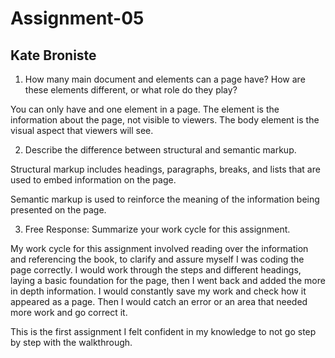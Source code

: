 # Assignment-05
## Kate Broniste


1. How many main document <head> and <body> elements can a page have? How are these elements different, or what role do they play?

You can only have <head> and one <body> element in a page. The <head> element is the information about the page, not visible to viewers. The body element is the visual aspect that viewers will see.

2. Describe the difference between structural and semantic markup.

Structural markup includes headings, paragraphs, breaks, and lists that are used to embed information on the page.

Semantic markup is used to reinforce the meaning of the information being presented on the page.


3. Free Response: Summarize your work cycle for this assignment.

My work cycle for this assignment involved reading over the information and referencing the book, to clarify and assure myself I was coding the page correctly. I would work through the steps and different headings, laying a basic foundation for the page, then I went back and added the more in depth information. I would constantly save my work and check how it appeared as a page. Then I would catch an error or an area that needed more work and go correct it.

This is the first assignment I felt confident in my knowledge to not go step by step with the walkthrough. 
